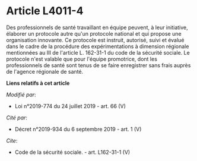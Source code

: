 # Article L4011-4

Des professionnels de santé travaillant en équipe peuvent, à leur initiative, élaborer un protocole autre qu'un protocole
national et qui propose une organisation innovante. Ce protocole est instruit, autorisé, suivi et évalué dans le cadre de la
procédure des expérimentations à dimension régionale mentionnées au III de l'article L. 162-31-1 du code de la sécurité
sociale. Le protocole n'est valable que pour l'équipe promotrice, dont les professionnels de santé sont tenus de se faire
enregistrer sans frais auprès de l'agence régionale de santé.

**Liens relatifs à cet article**

_Modifié par_:

  - Loi n°2019-774 du 24 juillet 2019 - art. 66 (V)

_Cité par_:

  - Décret n°2019-934 du 6 septembre 2019 - art. 1 (V)

_Cite_:

  - Code de la sécurité sociale. - art. L162-31-1 (V)
